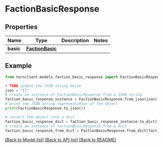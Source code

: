 # FactionBasicResponse


## Properties

Name | Type | Description | Notes
------------ | ------------- | ------------- | -------------
**basic** | [**FactionBasic**](FactionBasic.md) |  | 

## Example

```python
from tornclient.models.faction_basic_response import FactionBasicResponse

# TODO update the JSON string below
json = "{}"
# create an instance of FactionBasicResponse from a JSON string
faction_basic_response_instance = FactionBasicResponse.from_json(json)
# print the JSON string representation of the object
print(FactionBasicResponse.to_json())

# convert the object into a dict
faction_basic_response_dict = faction_basic_response_instance.to_dict()
# create an instance of FactionBasicResponse from a dict
faction_basic_response_from_dict = FactionBasicResponse.from_dict(faction_basic_response_dict)
```
[[Back to Model list]](../README.md#documentation-for-models) [[Back to API list]](../README.md#documentation-for-api-endpoints) [[Back to README]](../README.md)


